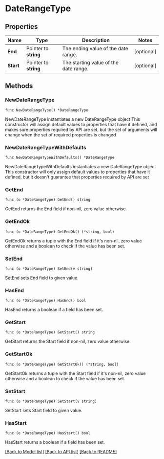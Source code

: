# DateRangeType

## Properties

Name | Type | Description | Notes
------------ | ------------- | ------------- | -------------
**End** | Pointer to **string** | The ending value of the date range. | [optional] 
**Start** | Pointer to **string** | The starting value of the date range. | [optional] 

## Methods

### NewDateRangeType

`func NewDateRangeType() *DateRangeType`

NewDateRangeType instantiates a new DateRangeType object
This constructor will assign default values to properties that have it defined,
and makes sure properties required by API are set, but the set of arguments
will change when the set of required properties is changed

### NewDateRangeTypeWithDefaults

`func NewDateRangeTypeWithDefaults() *DateRangeType`

NewDateRangeTypeWithDefaults instantiates a new DateRangeType object
This constructor will only assign default values to properties that have it defined,
but it doesn't guarantee that properties required by API are set

### GetEnd

`func (o *DateRangeType) GetEnd() string`

GetEnd returns the End field if non-nil, zero value otherwise.

### GetEndOk

`func (o *DateRangeType) GetEndOk() (*string, bool)`

GetEndOk returns a tuple with the End field if it's non-nil, zero value otherwise
and a boolean to check if the value has been set.

### SetEnd

`func (o *DateRangeType) SetEnd(v string)`

SetEnd sets End field to given value.

### HasEnd

`func (o *DateRangeType) HasEnd() bool`

HasEnd returns a boolean if a field has been set.

### GetStart

`func (o *DateRangeType) GetStart() string`

GetStart returns the Start field if non-nil, zero value otherwise.

### GetStartOk

`func (o *DateRangeType) GetStartOk() (*string, bool)`

GetStartOk returns a tuple with the Start field if it's non-nil, zero value otherwise
and a boolean to check if the value has been set.

### SetStart

`func (o *DateRangeType) SetStart(v string)`

SetStart sets Start field to given value.

### HasStart

`func (o *DateRangeType) HasStart() bool`

HasStart returns a boolean if a field has been set.


[[Back to Model list]](../README.md#documentation-for-models) [[Back to API list]](../README.md#documentation-for-api-endpoints) [[Back to README]](../README.md)


